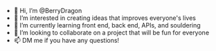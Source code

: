 - 👋 Hi, I’m @BerryDragon
- 👀 I’m interested in creating ideas that improves everyone's lives
- 🌱 I’m currently learning front end, back end, APIs, and souldering 
- 💞️ I’m looking to collaborate on a project that will be fun for everyone
- 📫 DM me if you have any questions!
